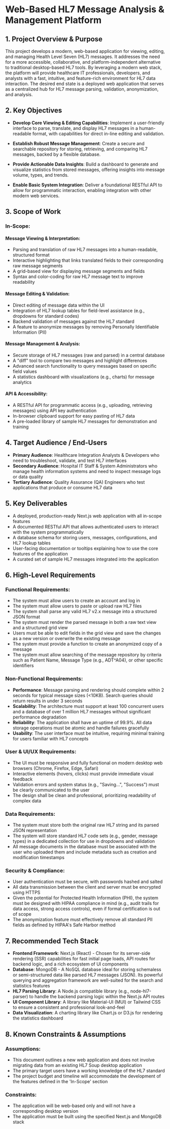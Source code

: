 # Web-Based HL7 Message Analysis & Management Platform

## 1. Project Overview & Purpose

This project develops a modern, web-based application for viewing, editing, and managing Health Level Seven (HL7) messages. It addresses the need for a more accessible, collaborative, and platform-independent alternative to traditional desktop-based HL7 tools. By leveraging a modern web stack, the platform will provide healthcare IT professionals, developers, and analysts with a fast, intuitive, and feature-rich environment for HL7 data interaction. The desired end state is a deployed web application that serves as a centralized hub for HL7 message parsing, validation, anonymization, and analysis.

## 2. Key Objectives

- **Develop Core Viewing & Editing Capabilities**: Implement a user-friendly interface to parse, translate, and display HL7 messages in a human-readable format, with capabilities for direct in-line editing and validation.

- **Establish Robust Message Management**: Create a secure and searchable repository for storing, retrieving, and comparing HL7 messages, backed by a flexible database.

- **Provide Actionable Data Insights**: Build a dashboard to generate and visualize statistics from stored messages, offering insights into message volume, types, and trends.

- **Enable Basic System Integration**: Deliver a foundational RESTful API to allow for programmatic interaction, enabling integration with other modern web services.

## 3. Scope of Work

### In-Scope:

#### Message Viewing & Interpretation:
- Parsing and translation of raw HL7 messages into a human-readable, structured format
- Interactive highlighting that links translated fields to their corresponding raw message segments
- A grid-based view for displaying message segments and fields
- Syntax and color-coding for raw HL7 message text to improve readability

#### Message Editing & Validation:
- Direct editing of message data within the UI
- Integration of HL7 lookup tables for field-level assistance (e.g., dropdowns for standard codes)
- Backend validation of messages against the HL7 standard
- A feature to anonymize messages by removing Personally Identifiable Information (PII)

#### Message Management & Analysis:
- Secure storage of HL7 messages (raw and parsed) in a central database
- A "diff" tool to compare two messages and highlight differences
- Advanced search functionality to query messages based on specific field values
- A statistics dashboard with visualizations (e.g., charts) for message analytics

#### API & Accessibility:
- A RESTful API for programmatic access (e.g., uploading, retrieving messages) using API key authentication
- In-browser clipboard support for easy pasting of HL7 data
- A pre-loaded library of sample HL7 messages for demonstration and training

## 4. Target Audience / End-Users

- **Primary Audience**: Healthcare Integration Analysts & Developers who need to troubleshoot, validate, and test HL7 interfaces
- **Secondary Audience**: Hospital IT Staff & System Administrators who manage health information systems and need to inspect message logs or data quality
- **Tertiary Audience**: Quality Assurance (QA) Engineers who test applications that produce or consume HL7 data

## 5. Key Deliverables

- A deployed, production-ready Next.js web application with all in-scope features
- A documented RESTful API that allows authenticated users to interact with the system programmatically
- A database schema for storing users, messages, configurations, and HL7 lookup tables
- User-facing documentation or tooltips explaining how to use the core features of the application
- A curated set of sample HL7 messages integrated into the application

## 6. High-Level Requirements

### Functional Requirements:
- The system must allow users to create an account and log in
- The system must allow users to paste or upload raw HL7 files
- The system shall parse any valid HL7 v2.x message into a structured JSON format
- The system must render the parsed message in both a raw text view and a structured grid view
- Users must be able to edit fields in the grid view and save the changes as a new version or overwrite the existing message
- The system must provide a function to create an anonymized copy of a message
- The system must allow searching of the message repository by criteria such as Patient Name, Message Type (e.g., ADT^A04), or other specific identifiers

### Non-Functional Requirements:
- **Performance**: Message parsing and rendering should complete within 2 seconds for typical message sizes (<10KB). Search queries should return results in under 3 seconds
- **Scalability**: The architecture must support at least 100 concurrent users and a database of over 1 million HL7 messages without significant performance degradation
- **Reliability**: The application shall have an uptime of 99.9%. All data storage operations must be atomic and handle failures gracefully
- **Usability**: The user interface must be intuitive, requiring minimal training for users familiar with HL7 concepts

### User & UI/UX Requirements:
- The UI must be responsive and fully functional on modern desktop web browsers (Chrome, Firefox, Edge, Safari)
- Interactive elements (hovers, clicks) must provide immediate visual feedback
- Validation errors and system status (e.g., "Saving...", "Success") must be clearly communicated to the user
- The design shall be clean and professional, prioritizing readability of complex data

### Data Requirements:
- The system must store both the original raw HL7 string and its parsed JSON representation
- The system will store standard HL7 code sets (e.g., gender, message types) in a dedicated collection for use in dropdowns and validation
- All message documents in the database must be associated with the user who uploaded them and include metadata such as creation and modification timestamps

### Security & Compliance:
- User authentication must be secure, with passwords hashed and salted
- All data transmission between the client and server must be encrypted using HTTPS
- Given the potential for Protected Health Information (PHI), the system must be designed with HIPAA compliance in mind (e.g., audit trails for data access, strong access controls), even if formal certification is out of scope
- The anonymization feature must effectively remove all standard PII fields as defined by HIPAA's Safe Harbor method

## 7. Recommended Tech Stack

- **Frontend Framework**: Next.js (React) - Chosen for its server-side rendering (SSR) capabilities for fast initial page loads, API routes for backend logic, and a rich ecosystem of UI components
- **Database**: MongoDB - A NoSQL database ideal for storing schemaless or semi-structured data like parsed HL7 messages (JSON). Its powerful querying and aggregation framework are well-suited for the search and statistics features
- **HL7 Parsing Library**: A Node.js compatible library (e.g., node-hl7-parser) to handle the backend parsing logic within the Next.js API routes
- **UI Component Library**: A library like Material-UI (MUI) or Tailwind CSS to ensure a consistent and professional look-and-feel
- **Data Visualization**: A charting library like Chart.js or D3.js for rendering the statistics dashboard

## 8. Known Constraints & Assumptions

### Assumptions:
- This document outlines a new web application and does not involve migrating data from an existing HL7 Soup desktop application
- The primary target users have a working knowledge of the HL7 standard
- The project budget and timeline will accommodate the development of the features defined in the 'In-Scope' section

### Constraints:
- The application will be web-based only and will not have a corresponding desktop version
- The application must be built using the specified Next.js and MongoDB stack